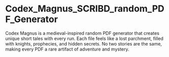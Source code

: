 # Codex_Magnus_SCRIBD_random_PDF_Generator
Codex Magnus is a medieval-inspired random PDF generator that creates unique short tales with every run. Each file feels like a lost parchment, filled with knights, prophecies, and hidden secrets. No two stories are the same, making every PDF a rare artifact of adventure and mystery.
